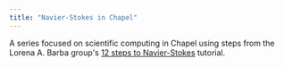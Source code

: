 ```yaml
---
title: "Navier-Stokes in Chapel"
---
```

A series focused on scientific computing in Chapel using steps from the Lorena A. Barba group's [12 steps to Navier-Stokes](https://lorenabarba.com/blog/cfd-python-12-steps-to-navier-stokes/) tutorial.
